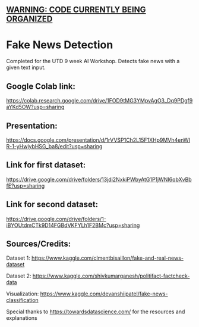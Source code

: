 <h2><u>WARNING: CODE CURRENTLY BEING ORGANIZED</u></h2>

# Fake News Detection

Completed for the UTD 9 week AI Workshop. Detects fake news with a given text input.

## Google Colab link:

https://colab.research.google.com/drive/1FOD9tMG3YMpvAgO3_Dq9PDgf9aYKd5OW?usp=sharing

## Presentation:

https://docs.google.com/presentation/d/1rVVSP1Ch2L15F1XHp9MVh4enWIR-1-yHwjybHSG_ba8/edit?usp=sharing

## Link for first dataset:
https://drive.google.com/drive/folders/13jdi2NxkiPWbyAtG1P1jWNI6qbXvBbfE?usp=sharing

## Link for second dataset:
https://drive.google.com/drive/folders/1-iBYOUtdmCTk9D14FGBdVKFYLh1F2BMc?usp=sharing

## Sources/Credits:

Dataset 1: https://www.kaggle.com/clmentbisaillon/fake-and-real-news-dataset

Dataset 2: https://www.kaggle.com/shivkumarganesh/politifact-factcheck-data

Visualization: https://www.kaggle.com/devanshiipatel/fake-news-classification

Special thanks to https://towardsdatascience.com/ for the resources and explanations
